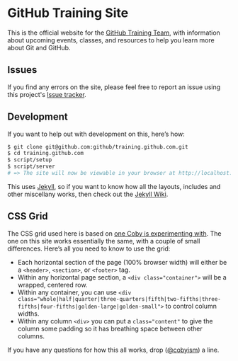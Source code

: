 # GitHub Training Site

This is the official website for the [GitHub Training Team](http://training.github.com), with information about upcoming events, classes, and resources to help you learn more about Git and GitHub.

## Issues

If you find any errors on the site, please feel free to report an issue using this project's [Issue tracker](https://github.com/github/training.github.com/issues).

## Development

If you want to help out with development on this, here’s how:

```sh
$ git clone git@github.com:github/training.github.com.git
$ cd training.github.com
$ script/setup
$ script/server
# => The site will now be viewable in your browser at http://localhost:4000
```

This uses [Jekyll](http://jekyllrb.com), so if you want to know how all the layouts, includes and other miscellany works, then check out the [Jekyll Wiki](https://github.com/mojombo/jekyll/wiki).

## CSS Grid

The CSS grid used here is based on [one Coby is experimenting with](https://github.com/cobyism/gridism). The one on this site works essentially the same, with a couple of small differences. Here’s all you need to know to use the grid:

- Each horizontal section of the page (100% browser width) will either be a `<header>`, `<section>`, or `<footer>` tag.
- Within any horizontal page section, a `<div class="container">` will be a wrapped, centered row.
- Within any container, you can use `<div class="whole|half|quarter|three-quarters|fifth|two-fifths|three-fifths|four-fifths|golden-large|golden-small">` to control column widths.
- Within any column `<div>` you can put a `class="content"` to give the column some padding so it has breathing space between other columns.

If you have any questions for how this all works, drop ([@cobyism](https://github.com/cobyism)) a line.
